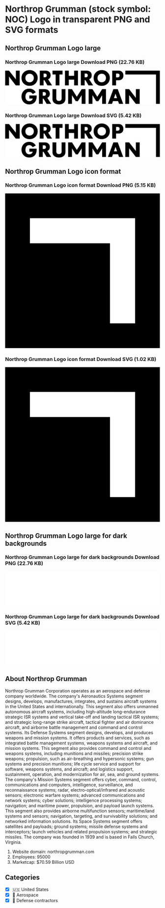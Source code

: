 # Northrop Grumman (stock symbol: NOC) Logo in transparent PNG and SVG formats

## Northrop Grumman Logo large

### Northrop Grumman Logo large Download PNG (22.76 KB)

![Northrop Grumman Logo large Download PNG (22.76 KB)](/img/orig/NOC_BIG-725b69c2.png)

### Northrop Grumman Logo large Download SVG (5.42 KB)

![Northrop Grumman Logo large Download SVG (5.42 KB)](/img/orig/NOC_BIG-8eca39dd.svg)

## Northrop Grumman Logo icon format

### Northrop Grumman Logo icon format Download PNG (5.15 KB)

![Northrop Grumman Logo icon format Download PNG (5.15 KB)](/img/orig/NOC-98b724df.png)

### Northrop Grumman Logo icon format Download SVG (1.02 KB)

![Northrop Grumman Logo icon format Download SVG (1.02 KB)](/img/orig/NOC-e8408355.svg)

## Northrop Grumman Logo large for dark backgrounds

### Northrop Grumman Logo large for dark backgrounds Download PNG (22.76 KB)

![Northrop Grumman Logo large for dark backgrounds Download PNG (22.76 KB)](/img/orig/NOC_BIG.D-c8fbdbcf.png)

### Northrop Grumman Logo large for dark backgrounds Download SVG (5.42 KB)

![Northrop Grumman Logo large for dark backgrounds Download SVG (5.42 KB)](/img/orig/NOC_BIG.D-336f4408.svg)

## About Northrop Grumman

Northrop Grumman Corporation operates as an aerospace and defense company worldwide. The company's Aeronautics Systems segment designs, develops, manufactures, integrates, and sustains aircraft systems in the United States and internationally. This segment also offers unmanned autonomous aircraft systems, including high-altitude long-endurance strategic ISR systems and vertical take-off and landing tactical ISR systems; and strategic long-range strike aircraft, tactical fighter and air dominance aircraft, and airborne battle management and command and control systems. Its Defense Systems segment designs, develops, and produces weapons and mission systems. It offers products and services, such as integrated battle management systems, weapons systems and aircraft, and mission systems. This segment also provides command and control and weapons systems, including munitions and missiles; precision strike weapons; propulsion, such as air-breathing and hypersonic systems; gun systems and precision munitions; life cycle service and support for software, weapons systems, and aircraft; and logistics support, sustainment, operation, and modernization for air, sea, and ground systems. The company's Mission Systems segment offers cyber, command, control, communications and computers, intelligence, surveillance, and reconnaissance systems; radar, electro-optical/infrared and acoustic sensors; electronic warfare systems; advanced communications and network systems; cyber solutions; intelligence processing systems; navigation; and maritime power, propulsion, and payload launch systems. This segment also provides airborne multifunction sensors; maritime/land systems and sensors; navigation, targeting, and survivability solutions; and networked information solutions. Its Space Systems segment offers satellites and payloads; ground systems; missile defense systems and interceptors; launch vehicles and related propulsion systems; and strategic missiles. The company was founded in 1939 and is based in Falls Church, Virginia.

1. Website domain: northropgrumman.com
2. Employees: 95000
3. Marketcap: $70.59 Billion USD


## Categories
- [x] 🇺🇸 United States
- [x] 🚀 Aerospace
- [x] 🔫 Defense contractors
